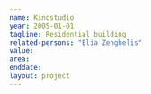 ```yaml
---
name: Kinostudio
year: 2005-01-01
tagline: Residential building
related-persons: "Elia Zenghelis"
value:
area:
enddate:
layout: project
---
```

